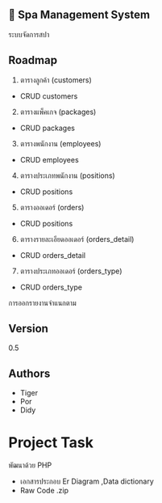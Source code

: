 
## 🚀 Spa Management System
ระบบจัดการสปา


## Roadmap


1. ตารางลูกค้า (customers)
- CRUD customers

2. ตารางแพ็คเกจ (packages)
- CRUD packages

3. ตารางพนักงาน (employees)
- CRUD employees

4. ตารางประเภทพนักงาน (positions)
- CRUD positions

5. ตารางออเดอร์ (orders)
- CRUD positions

6. ตารางรายละเอียดออเดอร์ (orders_detail)
- CRUD orders_detail

7. ตารางประเภทออเดอร์ (orders_type)
- CRUD orders_type

การออกรายงานจำแนกตาม




## Version

0.5


## Authors

- Tiger
- Por
- Didy


# Project Task

พัฒนาด้วย PHP 
- เอกสารประกอบ Er Diagram ,Data dictionary
- Raw Code .zip